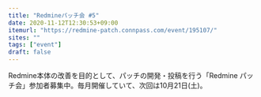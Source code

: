 ```yaml
---
title: "Redmineパッチ会 #5"
date: 2020-11-12T12:30:53+09:00
itemurl: "https://redmine-patch.connpass.com/event/195107/"
sites: ""
tags: ["event"]
draft: false
---
```


Redmine本体の改善を目的として、パッチの開発・投稿を行う「Redmine パッチ会」参加者募集中。毎月開催していて、次回は10月21日(土)。
